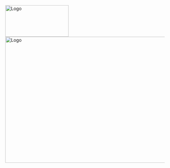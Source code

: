 <div style="display: flex; align-items: center;">
  <img src="https://i.ytimg.com/vi/kQAhj-vuHrE/maxresdefault.jpg" alt="Logo" width="200" height="100">
  <br><br>
</div>
<img src="https://github.com/abraao69/Setup-Docker-Laravel-10-Portf-lio-Skeleton/blob/main/screen02%20(9).jpg" alt="Logo" width="1000" height="400">
